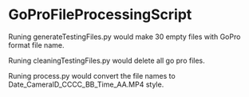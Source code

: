 # GoProFileProcessingScript

Runing generateTestingFiles.py would make 30 empty files with GoPro format file name.

Runing cleaningTestingFiles.py would delete all go pro files.

Runing process.py would convert the file names to Date_CameraID_CCCC_BB_Time_AA.MP4 style.
